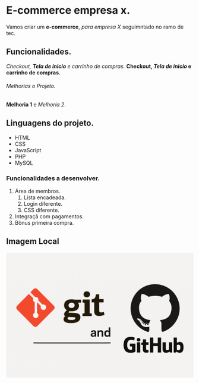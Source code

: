 # E-commerce empresa x.

Vamos criar um **e-commerce**, *para empresa X* seguimntado no ramo de tec.

## Funcionalidades.

_Checkout, **Tela de inicio** e carrinho de compras._
**Checkout, _Tela de inicio_ e carrinho de compras.**

###### Melhorias o Projeto. 
__Melhoria 1__ e _Melhoria 2_.

## Linguagens do projeto.

* HTML
* CSS 
* JavaScript
* PHP
* MySQL

### Funcionalidades a desenvolver.

1. Área de membros.
    1. Lista encadeada.
    2. Login diferente.
    3. CSS diferente.
2. Integraçã com pagamentos.
3. Bônus primeira compra.

## Imagem Local

![Logo do Git - GitHub](ChatGPT%20Image%201%20de%20ago.%20de%202025,%2018_51_54.png)